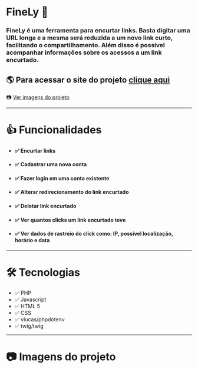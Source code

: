 # FineLy 🔗
### FineLy é uma ferramenta para encurtar links. Basta digitar uma URL longa e a mesma será reduzida a um novo link curto, facilitando o compartilhamento. Além disso é possível acompanhar informações sobre os acessos a um link encurtado.

## 🌎 Para acessar o site do projeto [clique aqui](https://fine-ly.herokuapp.com)

📷 [Ver imagens do projeto](#imagens-do-projeto)

------------------
# 👍 Funcionalidades
* #### ✅ Encurtar links
* #### ✅ Cadastrar uma nova conta
* #### ✅ Fazer login em uma conta existente
* #### ✅ Alterar redirecionamento do link encurtado
* #### ✅ Deletar link encurtado
* #### ✅ Ver quantos clicks um link encurtado teve
* #### ✅ Ver dados de rastreio do click como: IP, possível localização, horário e data 
------------------
# 🛠️ Tecnologias
* ✅ PHP
* ✅ Javascript
* ✅ HTML 5
* ✅ CSS
* ✅ vlucas/phpdotenv
* ✅ twig/twig 
------------------
# 📷 Imagens do projeto
